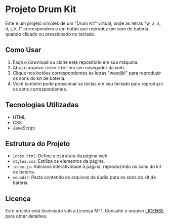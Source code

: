 # Projeto Drum Kit

Este é um projeto simples de um "Drum Kit" virtual, onde as letras "w, a, s, d, j, k, l" correspondem a um botão que reproduz um som de bateria quando clicado ou pressionado no teclado.

## Como Usar

1. Faça o download ou clone este repositório em sua máquina.
2. Abra o arquivo `index.html` em seu navegador da web.
3. Clique nos botões correspondentes às letras "wasdjkl" para reproduzir os sons do kit de bateria.
4. Você também pode pressionar as teclas em seu teclado para reproduzir os sons correspondentes.

## Tecnologias Utilizadas

- HTML
- CSS
- JavaScript

## Estrutura do Projeto

- `index.html`: Define a estrutura da página web.
- `styles.css`: Estiliza os elementos da página.
- `index.js`: Adiciona interatividade à página, reproduzindo os sons do kit de bateria.
- `sounds/`: Pasta contendo os arquivos de áudio para os sons do kit de bateria.

## Licença

Este projeto está licenciado sob a Licença MIT. Consulte o arquivo [LICENSE](LICENSE) para obter detalhes.
